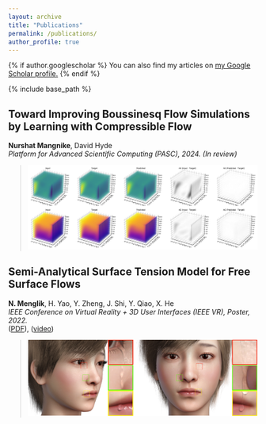 ```yaml
---
layout: archive
title: "Publications"
permalink: /publications/
author_profile: true
---
```


{% if author.googlescholar %}
  You can also find my articles on <u><a href="{{author.googlescholar}}">my Google Scholar profile</a>.</u>
{% endif %}

{% include base_path %}

## Toward Improving Boussinesq Flow Simulations by Learning with Compressible Flow
**Nurshat Mangnike**, David Hyde  
*Platform for Advanced Scientific Computing (PASC), 2024. (In review)*  
> ![Boussinesq](/images/Boussinesq.png)


## Semi-Analytical Surface Tension Model for Free Surface Flows
**N. Menglik**, H. Yao, Y. Zheng, J. Shi, Y. Qiao, X. He  
*IEEE Conference on Virtual Reality + 3D User Interfaces (IEEE VR), Poster, 2022.*  
([PDF](http://nurshat317.github.io/files/paper1.pdf)),  ([video](http://nurshat317.github.io/video/PosterVideo.mp4))
   
> ![Tear](/images/Tear.png)
